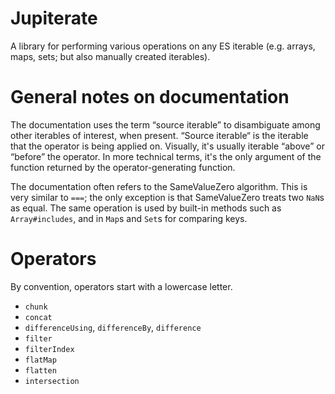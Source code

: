 # Jupiterate

A library for performing various operations on any ES iterable (e.g. arrays, maps, sets; but also manually created iterables).

# General notes on documentation

The documentation uses the term “source iterable” to disambiguate among other iterables of interest, when present.
“Source iterable“ is the iterable that the operator is being applied on.
Visually, it's usually iterable “above” or “before” the operator.
In more technical terms, it's the only argument of the function returned by the operator-generating function.

The documentation often refers to the SameValueZero algorithm.
This is very similar to `===`; the only exception is that SameValueZero treats two `NaN`s as equal.
The same operation is used by built-in methods such as `Array#includes`, and in `Map`s and `Set`s for comparing keys.

# Operators

By convention, operators start with a lowercase letter.

- `chunk`
- `concat`
- `differenceUsing`, `differenceBy`, `difference`
- `filter`
- `filterIndex`
- `flatMap`
- `flatten`
- `intersection`
